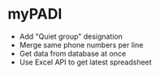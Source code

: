 # myPADI
- Add "Quiet group" designation
- Merge same phone numbers per line
- Get data from database at once
- Use Excel API to get latest spreadsheet

